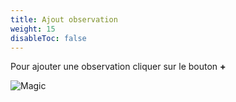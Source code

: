 ```yaml
---
title: Ajout observation
weight: 15
disableToc: false
---
```




Pour ajouter une observation cliquer sur le bouton **+**

![Magic](images/accueil.jpg?width=400&classes=shadow)

